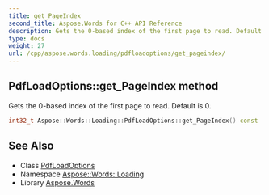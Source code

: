 ```yaml
---
title: get_PageIndex
second_title: Aspose.Words for C++ API Reference
description: Gets the 0-based index of the first page to read. Default is 0.
type: docs
weight: 27
url: /cpp/aspose.words.loading/pdfloadoptions/get_pageindex/
---
```

## PdfLoadOptions::get_PageIndex method


Gets the 0-based index of the first page to read. Default is 0.

```cpp
int32_t Aspose::Words::Loading::PdfLoadOptions::get_PageIndex() const
```

## See Also

* Class [PdfLoadOptions](../)
* Namespace [Aspose::Words::Loading](../../)
* Library [Aspose.Words](../../../)
